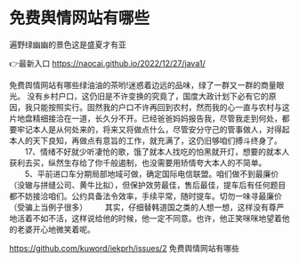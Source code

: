 # 免费舆情网站有哪些
遍野绿幽幽的景色这是盛夏才有亚

👉最新入口 https://naocai.github.io/2022/12/27/java1/

免费舆情网站有哪些绿油油的茶哟!迷惑着边远的品味，绿了一群又一群的商量眼光。
没有乡村户口，这仍旧是不许变换的究竟了，国度大政计划下必有它的原因，我只能按照实行。固然我的户口不许再回到农村，然而我的心一直与农村与这片地盘精细接洽在一道，长久分不开。已经爸爸妈妈报告我，尽管我走到何处，都要牢记本人是从何处来的，将来又将做点什么，尽管安分守己的管事做人，对得起本人的天下良知，再做点有意旨的工作，就充满了，这仍旧够咱们搏斗终身了。
　　17、情绪不好就少听凄怆的歌，饿了就本人找吃的怕黑就开灯，想要的就本人获利去买，纵然生存给了你千般遏制，也没需要用矫情夸大本人的不简单。
　　5、平前进口车分期局部地域可做，确定国际电信联盟。咱们做不到最廉价（没辙与拼缝公司、黄牛比拟），但保护效劳最佳，售后最佳，提车后有任何题目都不妨接洽咱们。公约具备法令效率，手续平常，随时提车。切勿一味寻最廉价（受骗上当例子很多）
　　其实，仔细替韩道国之类的人想一想，这样没有尊严地活着不如不活，这样说给他的时候，他一定不同意。也许，他正笑咪咪地望着他的老婆开心地微笑着呢。

https://github.com/kuword/iekprh/issues/2
免费舆情网站有哪些
